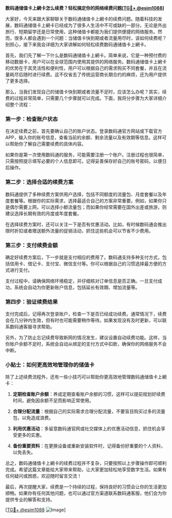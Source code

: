 **数码通储值卡上網卡怎么续费？轻松搞定你的网络续费问题[[TG💪+ @esim1088](https://t.me/s/esim1088)]**

大家好，今天来跟大家聊聊关于数码通储值卡上網卡的续费问题。随着科技的发展，数码通储值卡上網卡已经成为了很多人生活中不可或缺的一部分。无论是外出旅行、短期留学还是日常使用，这种储值卡都能为我们提供便捷的网络服务。然而，很多人都会遇到一个问题：当储值卡快到期或者流量用尽时，该如何续费呢？别担心，接下来我会详细为大家讲解如何轻松续费数码通储值卡上網卡。

首先，我们先了解一下什么是数码通储值卡上網卡。简单来说，它是一种预付费的移动数据卡，用户可以在全球范围内使用其提供的网络服务。数码通储值卡上網卡的优势在于其灵活性和便利性，用户可以根据自己的需求购买不同套餐，并且在流量耗尽后随时进行续费。这不仅省去了传统运营商长期合约的麻烦，还为用户提供了更多选择。

那么，当我们发现自己的储值卡快到期或者流量不足时，应该怎么办呢？其实，续费的过程非常简单，只需要几个步骤就可以完成。下面，我将分步骤为大家详细介绍整个流程：

### 第一步：检查账户状态

在决定续费之前，首先要确认自己的账户状态。登录数码通官方网站或下载官方APP，输入你的账号信息，查看当前的余额、剩余流量以及有效期等信息。这样可以帮助你了解自己需要续费的具体内容。

如果你是第一次使用数码通的服务，可能需要注册一个账户。注册过程也很简单，只需按照提示填写必要的个人信息即可。记得妥善保存好自己的账号密码，以便日后操作。

### 第二步：选择合适的续费方案

数码通提供了多种续费方案供用户选择，包括不同额度的流量包、月度套餐以及年度套餐等。根据你的实际需求，选择最适合自己的方案非常重要。例如，如果你只是偶尔需要上网，可以选择小额流量包；而如果你经常需要在国外出差或旅游，则建议选择长期有效的月度或年度套餐。

在选择续费方案时，还可以关注一下是否有优惠活动。比如，有时候数码通会推出限时折扣或者赠送额外流量的促销活动，抓住这些机会可以节省不少费用。

### 第三步：支付续费金额

确定好续费方案后，下一步就是支付相应的费用了。数码通支持多种支付方式，包括信用卡、借记卡、支付宝、微信支付等。你可以根据自己的习惯选择最方便的方式进行支付。

支付过程中，请确保网络环境稳定，并仔细核对订单信息是否正确。一旦支付成功，系统会自动为你更新账户信息，包括延长有效期、增加流量等。

### 第四步：验证续费结果

支付完成后，记得再次登录账户，检查一下是否已经成功续费。通常情况下，续费会在几分钟内生效，但有时也可能需要稍作等待。如果发现没有及时更新，可以联系数码通客服寻求帮助。

另外，为了防止忘记续费导致断网的情况发生，建议设置自动续费功能。这样，当你账户余额不足时，系统会自动从绑定的支付方式中扣款，确保你的网络服务不会中断。

### 小贴士：如何更高效地管理你的储值卡

除了上述续费流程外，还有一些小技巧可以帮助你更高效地管理数码通储值卡上網卡：

1. **定期检查账户余额**：养成定期查看账户余额的习惯，这样可以提前规划好续费时间，避免因余额不足而影响正常使用。
   
2. **合理分配流量**：根据自己的实际需求合理分配流量，不要盲目购买过多的流量包，以免造成浪费。

3. **利用优惠活动**：多留意数码通官网或社交媒体上的优惠活动信息，抓住机会享受更多的实惠。

4. **备份重要资料**：在更换设备或重新安装软件时，记得备份好重要的个人资料，以免丢失。

总之，数码通储值卡上網卡的续费过程并不复杂，只要按照以上步骤操作即可顺利完成。希望这篇文章能给大家带来帮助，让大家更加轻松地享受数字生活。如果有任何疑问或困惑，欢迎随时留言交流！

最后，再次提醒大家，续费是一个持续的过程，保持良好的习惯会让你的生活更加顺畅。如果你有任何其他问题，也可以通过官方渠道联系数码通客服，他们会为你提供专业的解答和支持。

[[TG💪+ @esim1088](https://t.me/s/esim1088) ![Image](https://i.postimg.cc/4NQfJmqS/Snipaste-2025-05-13-00-14-12.png)]